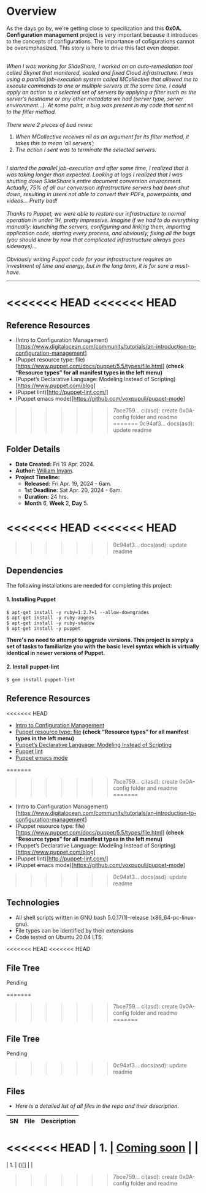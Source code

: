 # Overview #

As the days go by, we're getting close to specilization and this **0x0A. Configuration management** project is very important because it introduces to the concepts of configurations. The importance of cofigurations cannot be overemphasized. This story is here to drive this fact even deeper.<br/><br/>

*When I was working for SlideShare, I worked on an auto-remediation tool called Skynet that monitored, scaled and fixed Cloud infrastructure. I was using a parallel job-execution system called MCollective that allowed me to execute commands to one or multiple servers at the same time. I could apply an action to a selected set of servers by applying a filter such as the server’s hostname or any other metadata we had (server type, server environment…). At some point, a bug was present in my code that sent nil to the filter method.<br/><br/>There were 2 pieces of bad news:<ol><li>When MCollective receives *nil* as an argument for its filter method, it takes this to mean ‘all servers’;</li><li>The action I sent was to terminate the selected servers.</li></ol><br/>I started the parallel job-execution and after some time, I realized that it was taking longer than expected. Looking at logs I realized that I was shutting down SlideShare’s entire document conversion environment. Actually, 75% of all our conversion infrastructure servers had been shut down, resulting in users not able to convert their PDFs, powerpoints, and videos… Pretty bad!<br/><br/>Thanks to Puppet, we were able to restore our infrastructure to normal operation in under 1H, pretty impressive. Imagine if we had to do everything manually: launching the servers, configuring and linking them, importing application code, starting every process, and obviously, fixing all the bugs (you should know by now that complicated infrastructure always goes sideways)…<br/><br/>Obviously writing Puppet code for your infrastructure requires an investment of time and energy, but in the long term, it is for sure a must-have.*

<hr/>

<<<<<<< HEAD
<<<<<<< HEAD
=======
## Reference Resources
- (Intro to Configuration Management)[https://www.digitalocean.com/community/tutorials/an-introduction-to-configuration-management]
- (Puppet resource type: file)[https://www.puppet.com/docs/puppet/5.5/types/file.html] **(check “Resource types” for all manifest types in the left menu)**
- (Puppet’s Declarative Language: Modeling Instead of Scripting)[https://www.puppet.com/blog]
- (Puppet lint)[http://puppet-lint.com/]
- (Puppet emacs mode)[https://github.com/voxpupuli/puppet-mode]

>>>>>>> 7bce759... ci(asd): create 0x0A-config folder and readme
=======
>>>>>>> 0c94af3... docs(asd): update readme
## Folder Details ###
- **Date Created:** Fri 19 Apr. 2024.
- **Author:** [William Inyam](https.//github.com/thecypherzen).
- **Project Timeline:**
  - **Released:** Fri Apr. 19, 2024 - 6am.
  - **1st Deadline:** Sat Apr. 20, 2024 - 6am.
  - **Duration:** 24 hrs.
  - **Month** 6, **Week** 2, **Day** 5.

<<<<<<< HEAD
<<<<<<< HEAD
=======
>>>>>>> 0c94af3... docs(asd): update readme


## Dependencies ##
The following installations are needed for completing this project:

#### 1. Installing Puppet ####
```
$ apt-get install -y ruby=1:2.7+1 --allow-downgrades
$ apt-get install -y ruby-augeas
$ apt-get install -y ruby-shadow
$ apt-get install -y puppet

```
**There's no need to attempt to upgrade versions. This project is simply a set of tasks to familiarize you with the basic level syntax which is virtually identical in newer versions of Puppet.**

#### 2. Install puppet-lint ####
```
$ gem install puppet-lint
```

## Reference Resources
<<<<<<< HEAD
- [Intro to Configuration Management](https://www.digitalocean.com/community/tutorials/an-introduction-to-configuration-management)
- [Puppet resource type: file](https://www.puppet.com/docs/puppet/5.5/types/file.html) **(check “Resource types” for all manifest types in the left menu)**
- [Puppet’s Declarative Language: Modeling Instead of Scripting](https://www.puppet.com/blog)
- [Puppet lint](http://puppet-lint.com/)
- [Puppet emacs mode](https://github.com/voxpupuli/puppet-mode)


=======
>>>>>>> 7bce759... ci(asd): create 0x0A-config folder and readme
=======
- (Intro to Configuration Management)[https://www.digitalocean.com/community/tutorials/an-introduction-to-configuration-management]
- (Puppet resource type: file)[https://www.puppet.com/docs/puppet/5.5/types/file.html] **(check “Resource types” for all manifest types in the left menu)**
- (Puppet’s Declarative Language: Modeling Instead of Scripting)[https://www.puppet.com/blog]
- (Puppet lint)[http://puppet-lint.com/]
- (Puppet emacs mode)[https://github.com/voxpupuli/puppet-mode]


>>>>>>> 0c94af3... docs(asd): update readme
## Technologies ##
- All shell scripts written in GNU bash 5.0.17(1)-release (x86_64-pc-linux-gnu).
- File types can be identified by their extensions
- Code tested on Ubuntu 20.04 LTS.

<<<<<<< HEAD
<<<<<<< HEAD
## File Tree ##
Pending

=======
>>>>>>> 7bce759... ci(asd): create 0x0A-config folder and readme
=======
## File Tree ##
Pending

>>>>>>> 0c94af3... docs(asd): update readme

## Files ###
- *Here is a detailed list of all files in the repo and their description*.

| SN | File | Description                                   |
|----|------|-----------------------------------------------|
<<<<<<< HEAD
| 1. | [Coming soon](https://www.github.com) |  |
=======
| 1. | ()[] |  |
>>>>>>> 7bce759... ci(asd): create 0x0A-config folder and readme
